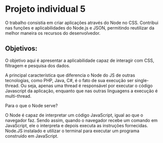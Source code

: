 

# Projeto individual 5

O trabalho consistia em criar aplicações através do Node no CSS. Contribui nas funções e aplicabilidades do Node.js e JSON, permitindo reutilizar da melhor maneira os recursos do desenvolvedor.  

## Objetivos: 
O objetivo aqui é apresentar a aplicabilidade capaz de interagir com CSS, filtragem e pesquisa dos dados.

A principal característica que diferencia o Node do JS de outras tecnologias, como PHP, Java, C#, é o fato de sua execução ser single-thread. Ou seja, apenas uma thread é responsável por executar o código Javascript da aplicação, enquanto que nas outras linguagens a execução é multi-thread.



Para o que o Node serve?

O Node é capaz de interpretar um código JavaScript, igual ao que o navegador faz. Sendo assim, quando o navegador recebe um comando em JavaScript, ele o interpreta e depois executa as instruções fornecidas.
 Node.JS instalado e utilizar o terminal para executar um programa construído em JavaScript.

